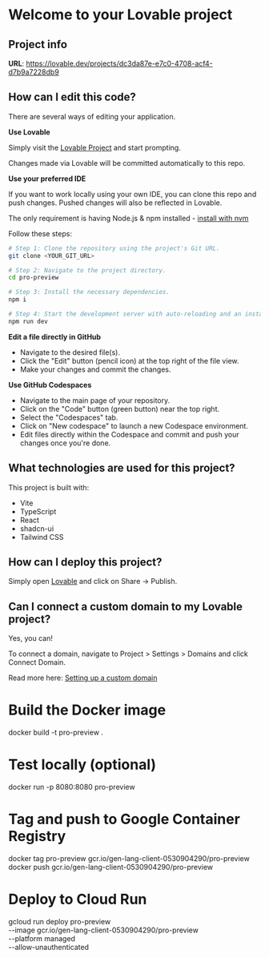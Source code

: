 # Welcome to your Lovable project

## Project info

**URL**: https://lovable.dev/projects/dc3da87e-e7c0-4708-acf4-d7b9a7228db9

## How can I edit this code?

There are several ways of editing your application.

**Use Lovable**

Simply visit the [Lovable Project](https://lovable.dev/projects/dc3da87e-e7c0-4708-acf4-d7b9a7228db9) and start prompting.

Changes made via Lovable will be committed automatically to this repo.

**Use your preferred IDE**

If you want to work locally using your own IDE, you can clone this repo and push changes. Pushed changes will also be reflected in Lovable.

The only requirement is having Node.js & npm installed - [install with nvm](https://github.com/nvm-sh/nvm#installing-and-updating)

Follow these steps:

```sh
# Step 1: Clone the repository using the project's Git URL.
git clone <YOUR_GIT_URL>

# Step 2: Navigate to the project directory.
cd pro-preview

# Step 3: Install the necessary dependencies.
npm i

# Step 4: Start the development server with auto-reloading and an instant preview.
npm run dev
```

**Edit a file directly in GitHub**

- Navigate to the desired file(s).
- Click the "Edit" button (pencil icon) at the top right of the file view.
- Make your changes and commit the changes.

**Use GitHub Codespaces**

- Navigate to the main page of your repository.
- Click on the "Code" button (green button) near the top right.
- Select the "Codespaces" tab.
- Click on "New codespace" to launch a new Codespace environment.
- Edit files directly within the Codespace and commit and push your changes once you're done.

## What technologies are used for this project?

This project is built with:

- Vite
- TypeScript
- React
- shadcn-ui
- Tailwind CSS

## How can I deploy this project?

Simply open [Lovable](https://lovable.dev/projects/dc3da87e-e7c0-4708-acf4-d7b9a7228db9) and click on Share -> Publish.

## Can I connect a custom domain to my Lovable project?

Yes, you can!

To connect a domain, navigate to Project > Settings > Domains and click Connect Domain.

Read more here: [Setting up a custom domain](https://docs.lovable.dev/tips-tricks/custom-domain#step-by-step-guide)


# Build the Docker image
docker build -t pro-preview .

# Test locally (optional)
docker run -p 8080:8080 pro-preview

# Tag and push to Google Container Registry
docker tag pro-preview gcr.io/gen-lang-client-0530904290/pro-preview
docker push gcr.io/gen-lang-client-0530904290/pro-preview

# Deploy to Cloud Run
gcloud run deploy pro-preview \
  --image gcr.io/gen-lang-client-0530904290/pro-preview \
  --platform managed \
  --allow-unauthenticated